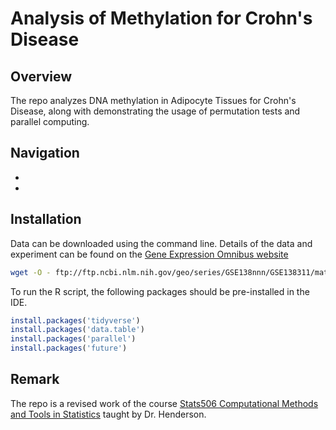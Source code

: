 # Analysis of Methylation for Crohn's Disease

## Overview
The repo analyzes DNA methylation in Adipocyte Tissues for Crohn's Disease, along with demonstrating the usage of permutation tests and parallel computing.

## Navigation
- 
- 

## Installation
Data can be downloaded using the command line. Details of the data and experiment can be found on the [Gene Expression Omnibus website](https://www.ncbi.nlm.nih.gov/geo/query/acc.cgi?acc=GSE138311)

```bash
wget -O - ftp://ftp.ncbi.nlm.nih.gov/geo/series/GSE138nnn/GSE138311/matrix/GSE138311_series_matrix.txt.gz | gunzip -c > matrix.txt
```

To run the R script, the following packages should be pre-installed in the IDE.
```r
install.packages('tidyverse')
install.packages('data.table')
install.packages('parallel')
install.packages('future')
```

## Remark
The repo is a revised work of the course [Stats506 Computational Methods and Tools in Statistics](https://jbhender.github.io/Stats506/F19/index.html) taught by Dr. Henderson.
